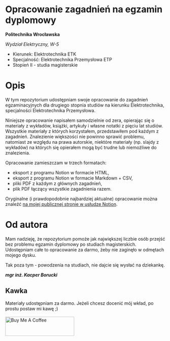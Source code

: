 # Opracowanie zagadnień na egzamin dyplomowy
**Politechnika Wrocławska**

*Wydział Elektryczny, W-5*
- Kierunek: Elektrotechnika ETK
- Specjalność: Elektrotechnika Przemysłowa ETP
- Stopień II - studia magisterskie

# Opis
W tym repozytorium udostępniam swoje opracowanie do zagadnień egzaminacyjnych dla drugiego stopnia studiów na kierunku Elektrotechnika, specjalności Elektrotechnika Przemysłowa. 

Niniejsze opracowanie napisałem samodzielnie od zera, opierając się o materiały z wykładów, książki, artykuły i własne notatki z pięciu lat studiów. Wszystkie materiały z których korzystałem, przedstawiłem pod każdym z zagadnień. Znalezienie większości nie powinno sprawić problemu, natomiast ze względu na prawa autorskie, niektóre materiały (np. slajdy z wykładów) na których się opierałem mogą być trudne lub niemożliwe do znalezienia.

Opracowanie zamieszczam w trzech formatach:
- eksport z programu Notion w formacie HTML,
- eksport z programu Notion w formacie Markdown + CSV,
- pliki PDF z każdym z głównych zagadnień,
- plik PDF łączący wszystkie zagadnienia razem.

Oryginalne (i prawdopodobnie najbardziej aktualne) opracowanie można znaleźć [na mojej publicznej stronie w usłudze Notion](https://borutzki.notion.site/Opracowanie-pyta-na-egzamin-dyplomowy-b71082b5d081458da650ca0dd4f46c8b).

# Od autora
Mam nadzieję, że repozytorium pomoże jak największej liczbie osób przejść bez problemu egzamin dyplomowy po studiach magisterskich. Udostępniam całe to opracowanie za darmo, żeby nie zaginęło w odmętach mojego dysku. 

Tak poza tym - powodzenia na studiach, nie dajcie się wysłać na dziekankę. 

__*mgr inż. Kacper Borucki*__

## Kawka
Materiały udostępniam za darmo. Jeżeli chcesz docenić mój wkład, po prostu postaw mi kawę ;) \
\
<a href="https://www.buymeacoffee.com/kborucki" target="_blank"><img src="https://cdn.buymeacoffee.com/buttons/v2/default-yellow.png" alt="Buy Me A Coffee" style="height: 60px !important;width: 217px !important;" ></a>

